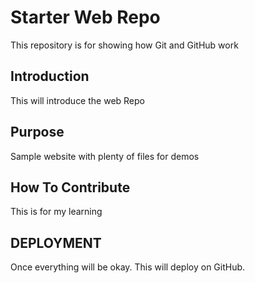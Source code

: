 # Starter Web Repo

This repository is for showing how Git and GitHub work

## Introduction

This will introduce the web Repo

## Purpose

Sample website with plenty of files for demos

## How To Contribute

This is for my learning

## DEPLOYMENT

Once everything will be okay. This will deploy on GitHub.